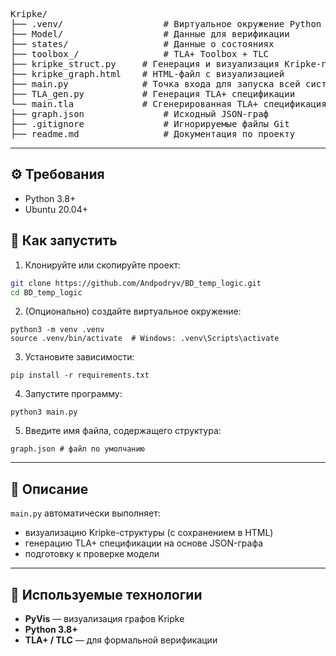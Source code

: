 
<pre>
Kripke/
├── .venv/                   # Виртуальное окружение Python
├── Model/                   # Данные для верификации
├── states/                  # Данные о состояниях
├── toolbox_/                # TLA+ Toolbox + TLC
├── kripke_struct.py     # Генерация и визуализация Kripke-графа
├── kripke_graph.html    # HTML-файл с визуализацией
├── main.py              # Точка входа для запуска всей системы
├── TLA_gen.py           # Генерация TLA+ спецификации
└── main.tla             # Сгенерированная TLA+ спецификация
├── graph.json               # Исходный JSON-граф
├── .gitignore               # Игнорируемые файлы Git
├── readme.md                # Документация по проекту
</pre>
---

## ⚙️ Требования

- Python 3.8+
- Ubuntu 20.04+

## 🚀 Как запустить

1. Клонируйте или скопируйте проект:

```bash
git clone https://github.com/Andpodryv/BD_temp_logic.git
cd BD_temp_logic
```

2. (Опционально) создайте виртуальное окружение:

```
python3 -m venv .venv
source .venv/bin/activate  # Windows: .venv\Scripts\activate
```

3. Установите зависимости:

```
pip install -r requirements.txt
```

4. Запустите программу:

```
python3 main.py
```

5. Введите имя файла, содержащего структура:

```
graph.json # файл по умолчанию
```

---

## 📌 Описание

`main.py` автоматически выполняет:
- визуализацию Kripke-структуры (с сохранением в HTML)
- генерацию TLA+ спецификации на основе JSON-графа
- подготовку к проверке модели

---

## 🧰 Используемые технологии

- **PyVis** — визуализация графов Kripke
- **Python 3.8+**
- **TLA+ / TLC** — для формальной верификации
